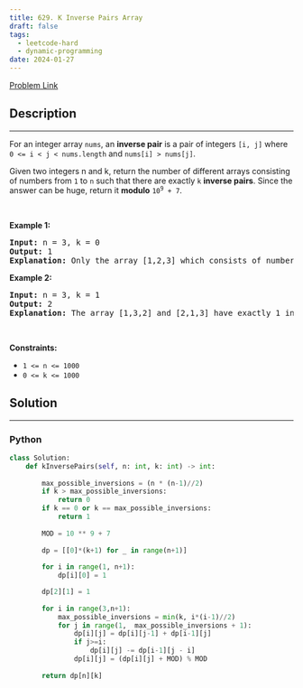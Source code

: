```yaml
---
title: 629. K Inverse Pairs Array
draft: false
tags: 
  - leetcode-hard
  - dynamic-programming
date: 2024-01-27
---
```


[Problem Link](https://leetcode.com/problems/k-inverse-pairs-array/)

## Description

---
<p>For an integer array <code>nums</code>, an <strong>inverse pair</strong> is a pair of integers <code>[i, j]</code> where <code>0 &lt;= i &lt; j &lt; nums.length</code> and <code>nums[i] &gt; nums[j]</code>.</p>

<p>Given two integers n and k, return the number of different arrays consisting of numbers from <code>1</code> to <code>n</code> such that there are exactly <code>k</code> <strong>inverse pairs</strong>. Since the answer can be huge, return it <strong>modulo</strong> <code>10<sup>9</sup> + 7</code>.</p>

<p>&nbsp;</p>
<p><strong class="example">Example 1:</strong></p>

<pre>
<strong>Input:</strong> n = 3, k = 0
<strong>Output:</strong> 1
<strong>Explanation:</strong> Only the array [1,2,3] which consists of numbers from 1 to 3 has exactly 0 inverse pairs.
</pre>

<p><strong class="example">Example 2:</strong></p>

<pre>
<strong>Input:</strong> n = 3, k = 1
<strong>Output:</strong> 2
<strong>Explanation:</strong> The array [1,3,2] and [2,1,3] have exactly 1 inverse pair.
</pre>

<p>&nbsp;</p>
<p><strong>Constraints:</strong></p>

<ul>
	<li><code>1 &lt;= n &lt;= 1000</code></li>
	<li><code>0 &lt;= k &lt;= 1000</code></li>
</ul>


## Solution

---
### Python
``` py title='k-inverse-pairs-array'
class Solution:
    def kInversePairs(self, n: int, k: int) -> int:
        
        max_possible_inversions = (n * (n-1)//2)
        if k > max_possible_inversions:
            return 0
        if k == 0 or k == max_possible_inversions:
            return 1
        
        MOD = 10 ** 9 + 7
        
        dp = [[0]*(k+1) for _ in range(n+1)]
        
        for i in range(1, n+1):
            dp[i][0] = 1

        dp[2][1] = 1
        
        for i in range(3,n+1):
            max_possible_inversions = min(k, i*(i-1)//2)
            for j in range(1,  max_possible_inversions + 1):
                dp[i][j] = dp[i][j-1] + dp[i-1][j] 
                if j>=i:
                    dp[i][j] -= dp[i-1][j - i]
                dp[i][j] = (dp[i][j] + MOD) % MOD
            
        return dp[n][k]
```

